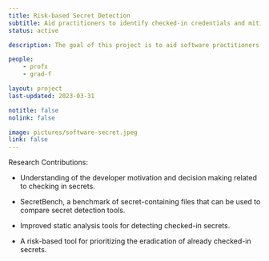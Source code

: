 ```yaml
---
title: Risk-based Secret Detection
subtitle: Aid practitioners to identify checked-in credentials and mitigate secrets leakage
status: active

description: The goal of this project is to aid software practitioners in reducing the security risk of checked-in secrets through the development of empirically-based tools for identifying and prioritizing the eradication of already checked-in secrets and techniques for securely managing secrets to prevent injection of secrets into a codebase.

people:
    - profx
    - grad-f

layout: project
last-updated: 2023-03-31

notitle: false
nolink: false 

image: pictures/software-secret.jpeg
link: false
---
```


Research Contributions:

- Understanding of the developer motivation and decision making related to checking in secrets.

- SecretBench, a benchmark of secret-containing files that can be used to compare secret detection tools.

- Improved static analysis tools for detecting checked-in secrets.

- A risk-based tool for prioritizing the eradication of already checked-in secrets.

